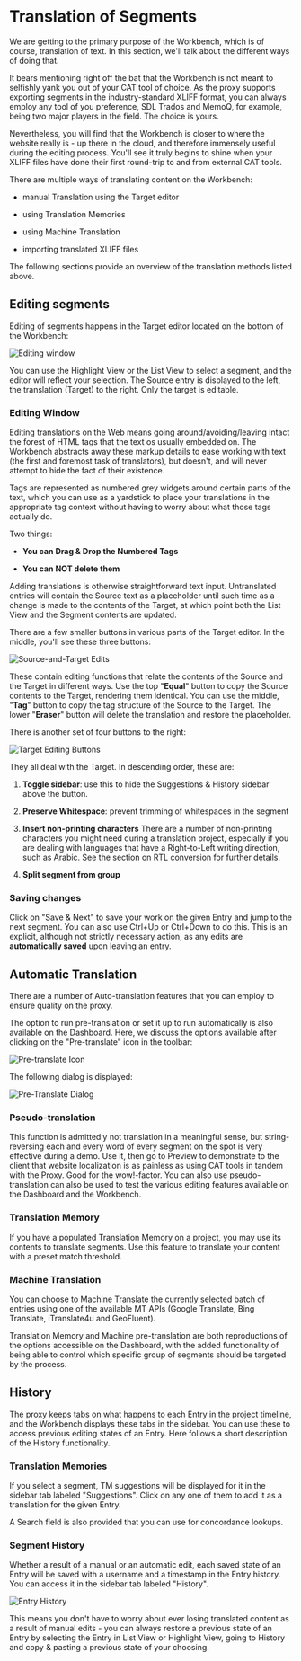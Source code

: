 # Translation of Segments

We are getting to the primary purpose of the Workbench, which is of
course, translation of text. In this section, we'll talk about the
different ways of doing that.

It bears mentioning right off the bat that the Workbench is not meant
to selfishly yank you out of your CAT tool of choice. As the proxy
supports exporting segments in the industry-standard XLIFF format, you
can always employ any tool of you preference, SDL Trados and MemoQ,
for example, being two major players in the field. The choice is
yours.

Nevertheless, you will find that the Workbench is closer to where the
website really is - up there in the cloud, and therefore immensely
useful during the editing process. You'll see it truly begins to shine
when your XLIFF files have done their first round-trip to and from
external CAT tools.

There are multiple ways of translating content on the Workbench:

- manual Translation using the Target editor

- using Translation Memories

- using Machine Translation

- importing translated XLIFF files

The following sections provide an overview of the translation methods
listed above.

## Editing segments

Editing of segments happens in the Target editor located on the bottom
of the Workbench:

![Editing window](/img/workbench/target_editor.png)

You can use the Highlight View or the List View to select a segment,
and the editor will reflect your selection. The Source entry is
displayed to the left, the translation (Target) to the right. Only the
target is editable.

### Editing Window

Editing translations on the Web means going around/avoiding/leaving
intact the forest of HTML tags that the text os usually embedded
on. The Workbench abstracts away these markup details to ease working
with text (the first and foremost task of translators), but doesn't,
and will never attempt to hide the fact of their existence.

Tags are represented as numbered grey widgets around certain parts of
the text, which you can use as a yardstick to place your translations
in the appropriate tag context without having to worry about what
those tags actually do.

Two things:

- **You can Drag & Drop the Numbered Tags**

- **You can NOT delete them**

Adding translations is otherwise straightforward text
input. Untranslated entries will contain the Source text as a
placeholder until such time as a change is made to the contents of the
Target, at which point both the List View and the Segment contents are
updated.

There are a few smaller buttons in various parts of the Target
editor. In the middle, you'll see these three buttons:

![Source-and-Target Edits](/img/workbench/st_edit_buttons.png)

These contain editing functions that relate the contents of the Source
and the Target in different ways. Use the top "**Equal**" button to
copy the Source contents to the Target, rendering them identical. You
can use the middle, "**Tag**" button to copy the tag structure of the
Source to the Target. The lower "**Eraser**" button will delete the
translation and restore the placeholder.

There is another set of four buttons to the right:

![Target Editing Buttons](/img/workbench/t_edit_buttons.png)

They all deal with the Target. In descending order, these are:

1. **Toggle sidebar**: use this to hide the Suggestions & History
   sidebar above the button.

2. **Preserve Whitespace**: prevent trimming of whitespaces in the
   segment

3. **Insert non-printing characters** There are a number of
   non-printing characters you might need during a translation
   project, especially if you are dealing with languages that have a
   Right-to-Left writing direction, such as Arabic. See the section on
   RTL conversion for further details.

4. **Split segment from group**

### Saving changes

Click on "Save & Next" to save your work on the given Entry and jump
to the next segment. You can also use Ctrl+Up or Ctrl+Down to do
this. This is an explicit, although not strictly necessary action, as
any edits are **automatically saved** upon leaving an entry.

## Automatic Translation

There are a number of Auto-translation features that you can employ to
ensure quality on the proxy.

The option to run pre-translation or set it up to run automatically is
also available on the Dashboard. Here, we discuss the options
available after clicking on the "Pre-translate" icon in the toolbar:

![Pre-translate Icon](/img/workbench/pretranslate_icon.png)

The following dialog is displayed:

![Pre-Translate Dialog](/img/workbench/pretranslate_dialog.png)

### Pseudo-translation

This function is admittedly not translation in a meaningful sense, but
string-reversing each and every word of every segment on the spot is
very effective during a demo. Use it, then go to Preview to
demonstrate to the client that website localization is as painless as
using CAT tools in tandem with the Proxy. Good for the
wow!-factor. You can also use pseudo-translation can also be used to
test the various editing features available on the Dashboard and the
Workbench.

### Translation Memory

If you have a populated Translation Memory on a project, you may use
its contents to translate segments. Use this feature to translate your
content with a preset match threshold.

### Machine Translation

You can choose to Machine Translate the currently selected batch of
entries using one of the available MT APIs (Google Translate, Bing
Translate, iTranslate4u and GeoFluent).

Translation Memory and Machine pre-translation are both reproductions
of the options accessible on the Dashboard, with the added
functionality of being able to control which specific group of
segments should be targeted by the process.

## History

The proxy keeps tabs on what happens to each Entry in the project
timeline, and the Workbench displays these tabs in the sidebar. You
can use these to access previous editing states of an Entry. Here
follows a short description of the History functionality.

### Translation Memories

If you select a segment, TM suggestions will be displayed for it in
the sidebar tab labeled "Suggestions". Click on any one of them to add
it as a translation for the given Entry.

A Search field is also provided that you can use for concordance
lookups.

### Segment History

Whether a result of a manual or an automatic edit, each saved state of
an Entry will be saved with a username and a timestamp in the Entry
history. You can access it in the sidebar tab labeled "History".

![Entry History](/img/workbench/entry_history.png)

This means you don't have to worry about ever losing translated
content as a result of manual edits - you can always restore a
previous state of an Entry by selecting the Entry in List View or
Highlight View, going to History and copy & pasting a previous state
of your choosing.
